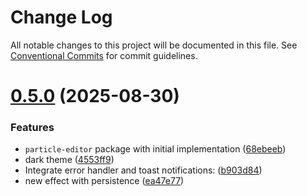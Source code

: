 # Change Log

All notable changes to this project will be documented in this file.
See [Conventional Commits](https://conventionalcommits.org) for commit guidelines.

# [0.5.0](https://github.com/polyforest/three-particles/compare/v0.4.2...v0.5.0) (2025-08-30)

### Features

- `particle-editor` package with initial implementation ([68ebeeb](https://github.com/polyforest/three-particles/commit/68ebeeb6861644a3f207efecdaf6874a49c1ceab))
- dark theme ([4553ff9](https://github.com/polyforest/three-particles/commit/4553ff9f9ce88f7b7c1d7402426977b3c3963491))
- Integrate error handler and toast notifications: ([b903d84](https://github.com/polyforest/three-particles/commit/b903d84ea59ac4031518bb1ede726aa11bded521))
- new effect with persistence ([ea47e77](https://github.com/polyforest/three-particles/commit/ea47e776ec738b345979cec799f05d9f6acd2f05))
